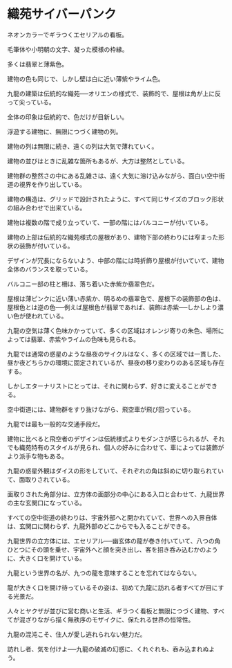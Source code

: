 # 織苑サイバーパンク

ネオンカラーでギラつくエセリアルの看板。

毛筆体や小明朝の文字、凝った模様の枠縁。

多くは翡翠と薄紫色。

建物の色も同じで、しかし壁は白に近い薄紫やライム色。

九龍の建築は伝統的な織苑──オリエンの様式で、装飾的で、屋根は角が上に反って尖っている。

全体の印象は伝統的で、色だけが目新しい。

浮遊する建物に、無限につづく建物の列。

建物の列は無限に続き、遠くの列は大気で薄れていく。

建物の並びはときに乱雑な箇所もあるが、大方は整然としている。

建物群の整然さの中にある乱雑さは、遠く大気に溶け込みながら、面白い空中街道の視界を作り出している。

建物の構造は、グリッドで設計されたように、すべて同じサイズのブロック形状の組み合わせで出来ている。

建物は複数の階で成り立っていて、一部の階にはバルコニーが付いている。

建物の上部は伝統的な織苑様式の屋根があり、建物下部の終わりには窄まった形状の装飾が付いている。

デザインが冗長にならないよう、中部の階には時折飾り屋根が付いていて、建物全体のバランスを取っている。

バルコニー部の柱と柵は、落ち着いた赤紫か翡翠色だ。

屋根は薄ピンクに近い薄い赤紫か、明るめの翡翠色で、屋根下の装飾部の色は、屋根色とは逆の色──例えば屋根色が翡翠であれば、装飾は赤紫──しかしより濃い色が使われている。

九龍の空気は薄く色味かかっていて、多くの区域はオレンジ寄りの朱色、場所によっては翡翠、赤紫やライムの色味も見られる。

九龍では通常の惑星のような昼夜のサイクルはなく、多くの区域では一貫した、昼か夜どちらかの環境に固定されているが、昼夜の移り変わりのある区域も存在する。

しかしエターナリストにとっては、それに関わらず、好きに変えることができる。

空中街道には、建物群をすり抜けながら、飛空車が飛び回っている。

九龍では最も一般的な交通手段だ。

建物に比べると飛空者のデザインは伝統様式よりモダンさが感じられるが、それでも織苑特有のスタイルが見られ、個人の好みに合わせて、車によっては装飾がより派手な物もある。

九龍の惑星外観はダイスの形をしていて、それぞれの角は斜めに切り取られていて、面取りされている。

面取りされた角部分は、立方体の面部分の中心にある入口と合わせて、九龍世界の主な玄関口になっている。

すべての空中街道の終わりは、宇宙外部へと開かれていて、世界への入界自体は、玄関口に関わらず、九龍外部のどこからでも入ることができる。

九龍世界の立方体には、エセリアル──幽玄体の龍が巻き付いていて、八つの角ひとつにその頭を乗せ、宇宙外へと顔を突き出し、客を招き呑み込むかのように、大きく口を開けている。

九龍という世界の名が、九つの龍を意味することを忘れてはならない。

龍が大きく口を開け待っているその姿は、初めて九龍に訪れる者すべてが目にする光景だ。

人々とヤクザが並びに営む商いと生活、ギラつく看板と無限につづく建物、すべてが混ざりながら描く無秩序のモザイクに、保たれる世界の恒常性。

九龍の混沌こそ、住人が愛し逃れられない魅力だ。

訪れし者、気を付けよ──九龍の破滅の幻惑に、くれぐれも、呑み込まれぬよう。